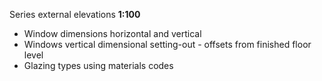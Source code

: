 <span class="caps">Series external elevations **1:100**</span>

- Window dimensions horizontal and vertical
- Windows vertical dimensional setting-out - offsets from finished floor level
- Glazing types using materials codes
